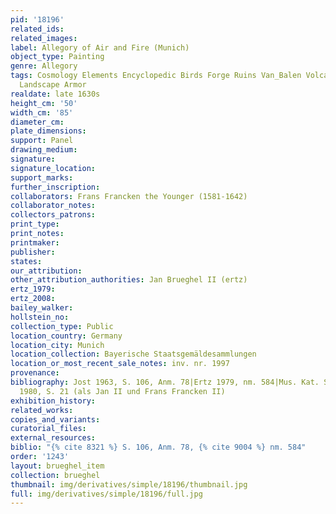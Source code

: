 ```yaml
---
pid: '18196'
related_ids: 
related_images: 
label: Allegory of Air and Fire (Munich)
object_type: Painting
genre: Allegory
tags: Cosmology Elements Encyclopedic Birds Forge Ruins Van_Balen Volcano Nude Putti
  Landscape Armor
realdate: late 1630s
height_cm: '50'
width_cm: '85'
diameter_cm: 
plate_dimensions: 
support: Panel
drawing_medium: 
signature: 
signature_location: 
support_marks: 
further_inscription: 
collaborators: Frans Francken the Younger (1581-1642)
collaborator_notes: 
collectors_patrons: 
print_type: 
print_notes: 
printmaker: 
publisher: 
states: 
our_attribution: 
other_attribution_authorities: Jan Brueghel II (ertz)
ertz_1979: 
ertz_2008: 
bailey_walker: 
hollstein_no: 
collection_type: Public
location_country: Germany
location_city: Munich
location_collection: Bayerische Staatsgemäldesammlungen
location_or_most_recent_sale_notes: inv. nr. 1997
provenance: 
bibliography: Jost 1963, S. 106, Anm. 78|Ertz 1979, nm. 584|Mus. Kat. Schleissheim
  1980, S. 21 (als Jan II und Frans Francken II)
exhibition_history: 
related_works: 
copies_and_variants: 
curatorial_files: 
external_resources: 
biblio: "{% cite 8321 %} S. 106, Anm. 78, {% cite 9004 %} nm. 584"
order: '1243'
layout: brueghel_item
collection: brueghel
thumbnail: img/derivatives/simple/18196/thumbnail.jpg
full: img/derivatives/simple/18196/full.jpg
---
```


